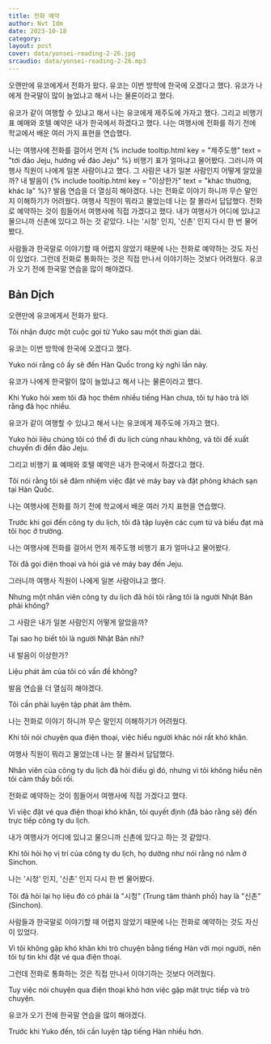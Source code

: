 ```yaml
---
title: 전화 예약
author: Nvt Idm
date: 2023-10-18
category: 
layout: post
cover: data/yonsei-reading-2-26.jpg
srcaudio: data/yonsei-reading-2-26.mp3
---
```


오랜만에 유코에게서 전화가 왔다.
유코는 이번 방학에 한국에 오겠다고 했다. 
유코가 나에게 한국말이 많이 늘었냐고 해서 나는 물론이라고 했다.

유코가 같이 여행할 수 있냐고 해서 나는 유코에게 제주도에 가자고 했다. 
그리고 비행기 표 예매와 호텔 예약은 내가 한국에서 하겠다고 했다. 
나는 여행사에 전화를 하기 전에 학교에서 배운 여러 가지 표현을 연습했다.

나는 여행사에 전화를 걸어서 먼저 {% include tooltip.html key = "제주도행" text = "tới đảo Jeju, hướng về đảo Jeju" %} 비행기 표가 얼마냐고 물어봤다. 
그러니까 여행사 직원이 나에게 일본 사람이냐고 했다. 
그 사람은 내가 일본 사람인지 어떻게 알았을까? 
내 발음이 {% include tooltip.html key = "이상한가" text = "khác thường, khác lạ" %}? 
발음 연습을 더 열심히 해야겠다.
나는 전화로 이야기 하니까 무슨 말인지 이해하기가 어려웠다. 
여행사 직원이 뭐라고 물었는데 나는 잘 몰라서 답답했다. 
전화로 예약하는 것이 힘들어서 여행사에 직접 가겠다고 했다. 
내가 여행사가 어디에 있냐고 물으니까 신촌에 있다고 하는 것 같았다. 
나는 '시청' 인지, '신촌' 인지 다시 한 번 물어봤다.

사람들과 한국말로 이야기할 때 어렵지 않았기 때문에 나는 전화로 예약하는 것도 자신이 있었다. 
그런데 전화로 통화하는 것은 직접 만나서 이야기하는 것보다 어려웠다. 
유코가 오기 전에 한국말 연습을 많이 해야겠다.

## Bản Dịch

오랜만에 유코에게서 전화가 왔다.

Tôi nhận được một cuộc gọi từ Yuko sau một thời gian dài.

유코는 이번 방학에 한국에 오겠다고 했다. 

Yuko nói rằng cô ấy sẽ đến Hàn Quốc trong kỳ nghỉ lần này. 

유코가 나에게 한국말이 많이 늘었냐고 해서 나는 물론이라고 했다.

Khi Yuko hỏi xem tôi đã học thêm nhiều tiếng Hàn chưa, tôi tự hào trả lời rằng đã học nhiều.

유코가 같이 여행할 수 있냐고 해서 나는 유코에게 제주도에 가자고 했다. 

Yuko hỏi liệu chúng tôi có thể đi du lịch cùng nhau không, và tôi đề xuất chuyến đi đến đảo Jeju. 

그리고 비행기 표 예매와 호텔 예약은 내가 한국에서 하겠다고 했다. 

Tôi nói rằng tôi sẽ đảm nhiệm việc đặt vé máy bay và đặt phòng khách sạn tại Hàn Quốc.

나는 여행사에 전화를 하기 전에 학교에서 배운 여러 가지 표현을 연습했다.

Trước khi gọi đến công ty du lịch, tôi đã tập luyện các cụm từ và biểu đạt mà tôi học ở trường.

나는 여행사에 전화를 걸어서 먼저 제주도행 비행기 표가 얼마냐고 물어봤다. 

Tôi đã gọi điện thoại và hỏi giá vé máy bay đến Jeju. 

그러니까 여행사 직원이 나에게 일본 사람이냐고 했다. 

Nhưng một nhân viên công ty du lịch đã hỏi tôi rằng tôi là người Nhật Bản phải không?

그 사람은 내가 일본 사람인지 어떻게 알았을까? 

Tại sao họ biết tôi là người Nhật Bản nhỉ?

내 발음이 이상한가? 

Liệu phát âm của tôi có vấn đề không? 

발음 연습을 더 열심히 해야겠다.

Tôi cần phải luyện tập phát âm thêm.

나는 전화로 이야기 하니까 무슨 말인지 이해하기가 어려웠다. 

Khi tôi nói chuyện qua điện thoại, việc hiểu người khác nói rất khó khăn.

여행사 직원이 뭐라고 물었는데 나는 잘 몰라서 답답했다. 

Nhân viên của công ty du lịch đã hỏi điều gì đó, nhưng vì tôi không hiểu nên tôi cảm thấy bối rối.

전화로 예약하는 것이 힘들어서 여행사에 직접 가겠다고 했다. 

Vì việc đặt vé qua điện thoại khó khăn, tôi quyết định (đã bảo rằng sẽ) đến trực tiếp công ty du lịch.

내가 여행사가 어디에 있냐고 물으니까 신촌에 있다고 하는 것 같았다. 

Khi tôi hỏi họ vị trí của công ty du lịch, họ dường như nói rằng nó nằm ở Sinchon.

나는 '시청' 인지, '신촌' 인지 다시 한 번 물어봤다.

Tôi đã hỏi lại họ liệu đó có phải là "시청" (Trung tâm thành phố) hay là "신촌" (Sinchon).

사람들과 한국말로 이야기할 때 어렵지 않았기 때문에 나는 전화로 예약하는 것도 자신이 있었다. 

Vì tôi không gặp khó khăn khi trò chuyện bằng tiếng Hàn với mọi người, nên tôi tự tin khi đặt vé qua điện thoại.

그런데 전화로 통화하는 것은 직접 만나서 이야기하는 것보다 어려웠다. 

Tuy việc nói chuyện qua điện thoại  khó hơn việc gặp mặt trực tiếp và trò chuyện.

유코가 오기 전에 한국말 연습을 많이 해야겠다.

Trước khi Yuko đến, tôi cần luyện tập tiếng Hàn nhiều hơn.
